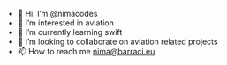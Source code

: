 - 👋 Hi, I’m @nimacodes
- 👀 I’m interested in aviation 
- 🌱 I’m currently learning swift
- 💞️ I’m looking to collaborate on aviation related projects
- 📫 How to reach me nima@barraci.eu

<!---
nimacodes/nimacodes is a ✨ special ✨ repository because its `README.md` (this file) appears on your GitHub profile.
You can click the Preview link to take a look at your changes.
--->
